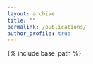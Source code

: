 ```yaml
---
layout: archive
title: ""
permalink: /publications/
author_profile: true
---
```


{% include base_path %}
